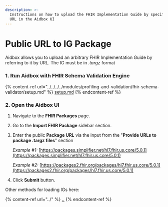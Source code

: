 ```yaml
---
description: >-
  Instructions on how to upload the FHIR Implementation Guide by specifying a
  URL in the Aidbox UI
---
```


# Public URL to IG Package

Aidbox allows you to upload an arbitrary FHIR Implementation Guide by referring to it by URL. The IG must be in _.targz_ format

### 1. Run Aidbox with FHIR Schema Validation Engine

{% content-ref url="../../../../modules/profiling-and-validation/fhir-schema-validator/setup.md" %}
[setup.md](../../../../modules/profiling-and-validation/fhir-schema-validator/setup.md)
{% endcontent-ref %}

### 2. Open the Aidbox UI

1. Navigate to the **FHIR Packages** page.
2. Go to the **Import FHIR Package** sidebar section.
3.  Enter the public **Package URL** via the input from the "**Provide URLs to package .targz files**" section

    _Example #1:_ [https://packages.simplifier.net/hl7.fhir.us.core/5.0.1](https://packages.simplifier.net/hl7.fhir.us.core/5.0.1)

    _Example #2:_ [https://packages2.fhir.org/packages/hl7.fhir.us.core/5.0.1](https://packages2.fhir.org/packages/hl7.fhir.us.core/5.0.1)
4. Click **Submit** button.



Other methods for loading IGs here:

{% content-ref url="../" %}
[..](../)
{% endcontent-ref %}
